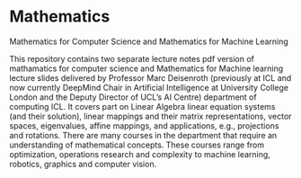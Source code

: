 # Mathematics
Mathematics for Computer Science and Mathematics for Machine Learning


This repository contains two separate lecture notes pdf version of mathamatics for computer science and Mathematics for Machine learning lecture slides delivered by Professor Marc Deisenroth (previously at ICL and now currently DeepMind Chair in Artificial Intelligence at University College London and the Deputy Director of UCL’s AI Centre) department of computing ICL. It covers part on Linear Algebra linear equation systems (and their solution), linear mappings and their matrix representations, vector spaces, eigenvalues, affine mappings, and applications, e.g., projections and rotations.
There are many courses in the department that require an understanding of mathematical
concepts. These courses range from optimization, operations research and
complexity to machine learning, robotics, graphics and computer vision. 

